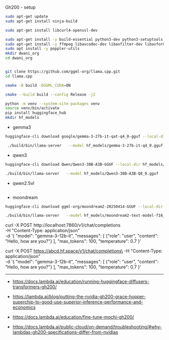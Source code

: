 Gh200 - setup


```bash
sudo apt-get update
sudo apt-get install ninja-build

sudo apt-get install libcurl4-openssl-dev

sudo apt-get install -y build-essential python3-dev python3-setuptools make cmake
sudo apt-get install -y ffmpeg libavcodec-dev libavfilter-dev libavformat-dev libavutil-dev
sudo apt install -y poppler-utils
mkdir dwani_org
cd dwani_org


git clone https://github.com/ggml-org/llama.cpp.git
cd llama.cpp

cmake -B build -DGGML_CUDA=ON

cmake --build build --config Release -j2
```



```bash 
python -m venv --system-site-packages venv
source venv/bin/activate
pip install huggingface_hub
mkdir hf_models 
```

- gemma3

```bash
huggingface-cli download google/gemma-3-27b-it-qat-q4_0-gguf --local-dir hf_models/

 ./build/bin/llama-server   --model hf_models/gemma-3-27b-it-q4_0.gguf  --mmproj hf_models/mmproj-model-f16-27B.gguf  --host 0.0.0.0   --port 7881   --n-gpu-layers 100   --threads 4   --ctx-size 4096   --batch-size 256
```

- qwen3

```bash
huggingface-cli download Qwen/Qwen3-30B-A3B-GGUF --local-dir hf_models/

./build/bin/llama-server   --model hf_models/Qwen3-30B-A3B-Q8_0.gguf   --host 0.0.0.0   --port 7880 --n-gpu-layers 100 --threads 4 --ctx-size 4096 --batch-size 256
```

- qwen2.5vl

```bash

```

- moondream
```bash
huggingface-cli download ggml-org/moondream2-20250414-GGUF --local-dir hf_models/

./build/bin/llama-server   --model hf_models/moondream2-text-model-f16_ct-vicuna.gguf --mmproj hf_models/moondream2-mmproj-f16-20250414.gguf --host 0.0.0.0 --port 7882   --n-gpu-layers 100   --threads 4   --ctx-size 4096   --batch-size 256


```

curl -X POST http://localhost:7860/v1/chat/completions\
  -H "Content-Type: application/json" \
  -d '{
    "model": "gemma-3-12b-it",
    "messages": [
      {"role": "user", "content": "Hello, how are you?"}
    ],
    "max_tokens": 100,
    "temperature": 0.7
  }'

curl -X POST https://abcd.hf.space/v1/chat/completions\
  -H "Content-Type: application/json" \
  -d '{
    "model": "gemma-3-12b-it",
    "messages": [
      {"role": "user", "content": "Hello, how are you?"}
    ],
    "max_tokens": 100,
    "temperature": 0.7
  }'



<!--
pip install transformers diffusers["torch"] tf-keras==2.17.0 accelerate

pip install vllm

pip3 install --pre torch torchvision torchaudio --index-url https://download.pytorch.org/whl/nightly/cu124


git clone https://github.com/vllm-project/vllm.git
cd vllm


python use_existing_torch.py


pip install -r requirements/build.txt


pip install --no-build-isolation -e .

-->
---

- https://docs.lambda.ai/education/running-huggingface-diffusers-transformers-gh200/

- https://lambda.ai/blog/putting-the-nvidia-gh200-grace-hopper-superchip-to-good-use-superior-inference-performance-and-economics

- https://docs.lambda.ai/education/fine-tune-mochi-gh200/

- https://docs.lambda.ai/public-cloud/on-demand/troubleshooting/#why-lambdas-gh200-specifications-differ-from-nvidias
